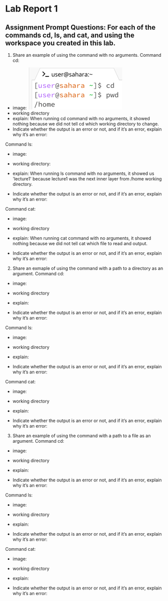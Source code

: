 # Lab Report 1

## Assignment Prompt Questions: For each of the commands cd, ls, and cat, and using the workspace you created in this lab.

1. Share an example of using the command with no arguments.
Command cd:
- image:
![Image](cd_q1.png)
- working directory
- explain:  When running cd command with no arguments, it showed nothing because we did not tell cd which working directory to change.
- Indicate whether the output is an error or not, and if it’s an error, explain why it’s an error: 

Command ls: 
- image:

- working directory: 
- explain: When running ls command with no arguments, it showed us 'lecture1' because lecture1 was the next inner layer from /home working directory.
- Indicate whether the output is an error or not, and if it’s an error, explain why it’s an error: 

Command cat: 
- image:

- working directory
- explain: When running cat command with no arguments, it showed nothing because we did not tell cat which file to read and output.
- Indicate whether the output is an error or not, and if it’s an error, explain why it’s an error: 

2. Share an exmaple of using the command with a path to a directory as an argument.
Command cd:
- image:

- working directory
- explain: 
- Indicate whether the output is an error or not, and if it’s an error, explain why it’s an error: 

Command ls: 
- image:

- working directory
- explain: 
- Indicate whether the output is an error or not, and if it’s an error, explain why it’s an error: 

Command cat: 
- image:

- working directory
- explain: 
- Indicate whether the output is an error or not, and if it’s an error, explain why it’s an error: 

3. Share an example of using the command with a path to a file as an argument.
Command cd:
- image:

- working directory
- explain: 
- Indicate whether the output is an error or not, and if it’s an error, explain why it’s an error: 

Command ls: 
- image:

- working directory
- explain: 
- Indicate whether the output is an error or not, and if it’s an error, explain why it’s an error: 

Command cat: 
- image:

- working directory
- explain: 
- Indicate whether the output is an error or not, and if it’s an error, explain why it’s an error: 


